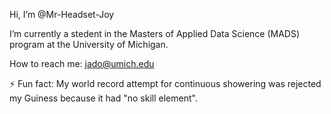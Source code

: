 Hi, I’m @Mr-Headset-Joy

I’m currently a stedent in the Masters of Applied Data Science (MADS) program at the University of Michigan.

How to reach me: jado@umich.edu

⚡ Fun fact: My world record attempt for continuous showering was rejected my Guiness because it had "no skill element".

<!---
Mr-Headset-Joy/Mr-Headset-Joy is a ✨ special ✨ repository because its `README.md` (this file) appears on your GitHub profile.
You can click the Preview link to take a look at your changes.
--->
